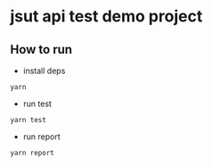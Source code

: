 # jsut api test  demo  project

## How to run

* install deps

```code
yarn
```

* run test

```code
yarn test
```

* run report

```code
yarn report
```
